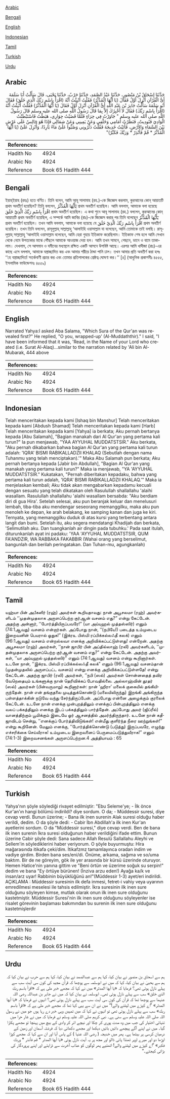 [Arabic](#arabic)

[Bengali](#bengali)

[English](#english)

[Indonesian](#indonesian)

[Tamil](#tamil)

[Turkish](#turkish)

[Urdu](#urdu)

## Arabic


<div dir="rtl" lang="ar" style={{fontSize:'larger',backgroundColor:'#f8f9fa',padding:20}}>
حَدَّثَنَا إِسْحَاقُ بْنُ مَنْصُورٍ، حَدَّثَنَا عَبْدُ الصَّمَدِ، حَدَّثَنَا حَرْبٌ، حَدَّثَنَا يَحْيَى، قَالَ سَأَلْتُ أَبَا سَلَمَةَ أَىُّ الْقُرْآنِ أُنْزِلَ أَوَّلُ فَقَالَ ‏(‏يَا أَيُّهَا الْمُدَّثِّرُ‏)‏ فَقُلْتُ أُنْبِئْتُ أَنَّهُ ‏(‏اقْرَأْ بِاسْمِ رَبِّكَ الَّذِي خَلَقَ‏)‏ فَقَالَ أَبُو سَلَمَةَ سَأَلْتُ جَابِرَ بْنَ عَبْدِ اللَّهِ أَىُّ الْقُرْآنِ أُنْزِلَ أَوَّلُ فَقَالَ ‏(‏يَا أَيُّهَا الْمُدَّثِّرُ‏)‏ فَقُلْتُ أُنْبِئْتُ أَنَّهُ ‏(‏اقْرَأْ بِاسْمِ رَبِّكَ‏)‏ فَقَالَ لاَ أُخْبِرُكَ إِلاَّ بِمَا قَالَ رَسُولُ اللَّهِ صلى الله عليه وسلم قَالَ رَسُولُ اللَّهِ صلى الله عليه وسلم ‏"‏ جَاوَرْتُ فِي حِرَاءٍ فَلَمَّا قَضَيْتُ جِوَارِي، هَبَطْتُ فَاسْتَبْطَنْتُ الْوَادِيَ فَنُودِيتُ، فَنَظَرْتُ أَمَامِي وَخَلْفِي وَعَنْ يَمِينِي وَعَنْ شِمَالِي فَإِذَا هُوَ جَالِسٌ عَلَى عَرْشٍ بَيْنَ السَّمَاءِ وَالأَرْضِ، فَأَتَيْتُ خَدِيجَةَ فَقُلْتُ دَثِّرُونِي وَصُبُّوا عَلَىَّ مَاءً بَارِدًا، وَأُنْزِلَ عَلَىَّ ‏(‏يَا أَيُّهَا الْمُدَّثِّرُ * قُمْ فَأَنْذِرْ * وَرَبَّكَ فَكَبِّرْ‏)‏‏"‏
</div>
<div style={{backgroundColor:'#f8f9fa',padding:20, marginBottom: 10}}><table> <thead> <tr> <th>References:</th> <th></th> </tr> </thead> <tbody><tr><td>Hadith No</td><td>4924</td></tr><tr><td>Arabic No</td><td>4924</td></tr><tr><td>Reference</td><td>Book 65 Hadith 444</td></tr></tbody></table></div>

## Bengali


<div dir="ltr" lang="bn" style={{fontSize:'larger',backgroundColor:'#f8f9fa',padding:20}}>
ইয়াহ্ইয়াহ (রহঃ) হতে বর্ণিত। তিনি বলেন, আমি আবূ সালামাহ (রহ.)-কে জিজ্ঞেস করলাম, কুরআনের কোন্ আয়াতটি প্রথম অবতীর্ণ হয়েছিল? তিনি বললেন, يٓٓأَيُّهَا الْمُدَّثِّرُ প্রথম অবতীর্ণ হয়েছিল। আমি বললাম, আমাকে বলা হয়েছে اقْرَأْ بِاسْمِ رَبِّكَ الَّذِيْ خَلَقَ প্রথম অবতীর্ণ হয়েছিল। এ কথা শুনে আবূ সালামাহ (রহ.) বললেন, কুরআনের কোন্ আয়াতটি প্রথম অবতীর্ণ হয়েছিল, এ সম্পর্কে আমি জাবির (রাঃ)-কে জিজ্ঞেস করার পর তিনি বলেছেন يٓٓأَيُّهَا الْمُدَّثِّرُ প্রথম অবতীর্ণ হয়েছিল। তখন আমি বললাম, আমাকে বলা হয়েছে যে اقْرَأْ بِاسْمِ رَبِّكَ الَّذِيْ خَلَقَ প্রথম অবতীর্ণ হয়েছিল। তখন তিনি বললেন, রাসূলুল্লাহ্ সাল্লাল্লাহু ‘আলাইহি ওয়াসাল্লাম যা বলেছেন, আমি তোমাকে তাই বলছি। রাসূলুল্লাহ্ সাল্লাল্লাহু ‘আলাইহি ওয়াসাল্লাম বলেছেন, আমি হেরা গুহায় ইতিকাফ করেছিলাম। ইতিকাফ শেষ হলে আমি সেখান থেকে নেমে উপত্যকার মাঝে পৌঁছলে আমাকে আওয়াজ দেয়া হল। আমি তখন সামনে, পেছনে, ডানে ও বামে তাকালাম। দেখলাম, সে আসমান ও যমীনের মধ্যস্থলে রক্ষিত একটি আসনে উপবিষ্ট আছে। এরপর আমি খাদীজা (রাঃ)-এর কাছে এসে বললাম, আমাকে বস্ত্রাচ্ছাদিত কর এবং আমার শরীরে ঠান্ডা পানি ঢাল। তখন আমার প্রতি অবতীর্ণ করা হলঃ ‘‘হে বস্ত্রাচ্ছাদিত! সতর্কবাণী প্রচার কর এবং তোমার প্রতিপালকের শ্রেষ্ঠত্ব ঘোষণা কর।’’ [৪] (আধুনিক প্রকাশনীঃ ৪৫৫৫, ইসলামিক ফাউন্ডেশনঃ ৪৫৫৯)
</div>
<div style={{backgroundColor:'#f8f9fa',padding:20, marginBottom: 10}}><table> <thead> <tr> <th>References:</th> <th></th> </tr> </thead> <tbody><tr><td>Hadith No</td><td>4924</td></tr><tr><td>Arabic No</td><td>4924</td></tr><tr><td>Reference</td><td>Book 65 Hadith 444</td></tr></tbody></table></div>

## English


<div dir="ltr" lang="en" style={{fontSize:'larger',backgroundColor:'#f8f9fa',padding:20}}>
Narrated Yahya:I asked Aba Salama, "Which Sura of the Qur'an was revealed first?" He replied, "O you, wrapped-up' (Al-Muddaththir)." I said, "I have been informed that it was, 'Read, in the Name of your Lord who created (i.e. Surat Al-Alaq)...similar to the narration related by 'Ali bin Al-Mubarak, 444 above
</div>
<div style={{backgroundColor:'#f8f9fa',padding:20, marginBottom: 10}}><table> <thead> <tr> <th>References:</th> <th></th> </tr> </thead> <tbody><tr><td>Hadith No</td><td>4924</td></tr><tr><td>Arabic No</td><td>4924</td></tr><tr><td>Reference</td><td>Book 65 Hadith 444</td></tr></tbody></table></div>

## Indonesian


<div dir="ltr" lang="id" style={{fontSize:'larger',backgroundColor:'#f8f9fa',padding:20}}>
Telah menceritakan kepada kami [Ishaq bin Manshur] Telah menceritakan kepada kami [Abdush Shamad] Telah menceritakan kepada kami [Harb] Telah menceritakan kepada kami [Yahya] ia berkata; Aku pernah bertanya kepada [Abu Salamah], "Bagian manakah dari Al Qur'an yang pertama kali turun?" Ia pun menjawab, "YAA AYYUHAL MUDDATSTSIR." Aku berkata, "Aku pernah dikabarkan bahwa bagian Al Qur'an yang pertama kali turun adalah: 'IQRA' BISMI RABIKALLADZII KHALAQ (Sebutlah dengan nama Tuhanmu yang telah menciptakan).'" Maka Abu Salamah pun berkata; Aku pernah bertanya kepada [Jabir bin Abdullah], "Bagian Al Qur'an yang manakah yang pertama kali turun?" Maka ia menjawab, "YA 'AYYUHAL MUDDATSTSIR." Kukatakan, "Pernah diberitakan kepadaku, bahwa yang pertama kali turun adalah, 'IQRA' BISMI RABIKALLADZII KHALAQ.'" Maka ia menjelaskan kembali; Aku tidak akan mengabarkan kepadamu kecuali dengan sesuatu yang telah dikatakan oleh Rasulullah shallallahu 'alaihi wasallam. Rasulullah shallallahu 'alaihi wasallam bersabda: "Aku berdiam diri di gua Hira'. Setelah selesai, aku pun beranjak keluar dan menelusuri lembah, tiba-tiba aku mendengar seseorang memanggilku, maka aku pun menoleh ke depan, ke arah belakang, ke samping kanan dan juga ke kiri. Ternyata, yang memanggilku duduk di atas kursi yang terbentang antara langit dan bumi. Setelah itu, aku segera mendatangi Khadijah dan berkata, 'Selimutilah aku. Dan tuangkanlah air dingin pada tubuhku.' Pada saat itulah, diturunkanlah ayat ini padaku: 'YAA 'AYYUHAL MUDDATSTSIR, QUM FA'ANDZIR, WA RABBAKA FAKABBIR (Wahai orang yang berselimut, bangunlah dan berilah peringatakan. Dan Tuhan-mu, agungkanlah)
</div>
<div style={{backgroundColor:'#f8f9fa',padding:20, marginBottom: 10}}><table> <thead> <tr> <th>References:</th> <th></th> </tr> </thead> <tbody><tr><td>Hadith No</td><td>4924</td></tr><tr><td>Arabic No</td><td>4924</td></tr><tr><td>Reference</td><td>Book 65 Hadith 444</td></tr></tbody></table></div>

## Tamil


<div dir="ltr" lang="ta" style={{fontSize:'larger',backgroundColor:'#f8f9fa',padding:20}}>
யஹ்யா பின் அபீகஸீர் (ரஹ்) அவர்கள் கூறியதாவது: நான் அபூசலமா (ரஹ்) அவர்களிடம் ‘‘முதன்முதலாக அருளப்பெற்ற குர்ஆன் வசனம் எது?” என்று கேட்டேன். அதற்கு அன்னார், ‘‘போர்த்தியிருப்பவரே!” (யா அய்யுஹல் முத்தஸ்ஸிர்) எனும் (74:1ஆவது) வசனம் என்றார்கள். அப்போது நான், ‘‘(நபியே!) படைத்த உம்முடைய இறைவனின் பெயரால் ஓதுக!” (இக்ரஉ பிஸ்மி ரப்பிக்கல்லஃதீ கலக்) எனும் (96:1ஆவது) வசனம் என்றல்லவா எனக்கு அறிவிக்கப்பட்டுள்ளது! என்றேன். அதற்கு அபூசலமா (ரஹ்) அவர்கள், ‘‘நான் ஜாபிர் பின் அப்தில்லாஹ் (ரலி) அவர்களிடம், ‘‘முதன்முதலாக அருளப்பெற்ற குர்ஆன் வசனம் எது?” என்று கேட்டேன். அதற்கு அவர்கள், ‘‘யா அய்யுஹல் முத்தஸ்ஸிர்” எனும் (74:1ஆவது) வசனம் என்று கூறினார்கள். உடனே நான், ‘‘இக்ரஉ பிஸ்மி ரப்பிக்கல்லஃதீ கலக்” எனும் (96:1ஆவது) வசனம்தான் (முதன்முதலில் அருளப்பட்ட வசனம்) என்று எனக்கு அறிவிக்கப்பட்டுள்ளதே! என்று கேட்டேன். அதற்கு ஜாபிர் (ரலி) அவர்கள், ‘‘நபி (ஸல்) அவர்கள் சொன்னதைத் தவிர வேறெதையும் உங்களுக்கு நான் தெரிவிக்கப் போவதில்லை. அல்லாஹ்வின் தூதர் (ஸல்) அவர்கள் (பின்வருமாறு) கூறினார்கள்: நான் ‘ஹிரா’ மலைக் குகையில் தங்கியிருந்தேன். நான் என் தங்குதலை முடித்துக்கொண்டு (மலையிலிருந்து) இறங்கி அங்கிருந்த பள்ளத்தாக்கின் நடுவே வந்து சேர்ந்திருப்பேன். அப்போது என்னை அழைக்கும் குரலைக் கேட்டேன். உடனே நான் எனக்கு முன்புறத்திலும் எனக்குப் பின்புறத்திலும் எனக்கு வலப் பக்கத்திலும் எனக்கு இடப் பக்கத்திலும் பார்த்தேன். அப்போது அவர் (ஜிப்ரீல்) வானத்திற்கும் பூமிக்கும் இடையே ஓர் ஆசனத்தில் அமர்ந்திருந்தார். உடனே நான் கதீஜாவிடம் சென்று, ‘‘எனக்குப் போர்த்திவிடுங்கள்! என்மீது குளிர்ந்த நீரை ஊற்றுங்கள்!” என்று கூறினேன். மேலும் எனக்கு, ‘‘போர்த்திக்கொண்டு (படுத்து) இருப்பவரே, எழுந்து எச்சரிக்கை செய்வீராக! உம்முடைய இறைவனைப் பெருமைப்படுத்துவீராக!” எனும் (74:1-3) இறைவசனங்கள் அருளப்பெற்றன.4 அத்தியாயம் : 65
</div>
<div style={{backgroundColor:'#f8f9fa',padding:20, marginBottom: 10}}><table> <thead> <tr> <th>References:</th> <th></th> </tr> </thead> <tbody><tr><td>Hadith No</td><td>4924</td></tr><tr><td>Arabic No</td><td>4924</td></tr><tr><td>Reference</td><td>Book 65 Hadith 444</td></tr></tbody></table></div>

## Turkish


<div dir="ltr" lang="tr" style={{fontSize:'larger',backgroundColor:'#f8f9fa',padding:20}}>
Yahya'nın şöyle söylediği rivayet edilmiştir: "Ebu Seleme'ye; - İlk önce Kur'an'ın hangi bölümü indirildi? diye sordum. O da; - Müddessir suresi, diye cevap verdi. Bunun üzerine; - Bana ilk inen surenin Alak suresi olduğu haber verildi, dedim. O da şöyle dedi: - Cabir İbn Abdillah'a ilk inen Kur'an ayetlerini sordum. O da "Müddessir suresi," diye cevap verdi. Ben de bana ilk inen surenin İkra suresi olduğunun haber verildiğini ifade ettim. Bunun üzerine Cabir şöyle dedi: Sana sadece Allah Resulü Sallallahu Aleyhi ve Sellem'in söylediklerini haber veriyorum. O şöyle buyurmuştu: Hira mağarasında itikafa çeki/dim. İtikafzmz tamamlayınca oradan indim ve vadiye girdim. Birden bana ses/eni/di. Önüme, arkama, sağıma ve so/uma baktım. Bir de ne göreyim, gök ile yer arasında bir kürsü üzerinde oturuyor. Hemen Hatice'nin yanına gittim ve "Beni örtün ve üzerime soğuk su serpin!" dedim ve bana "Ey örtüye bürünen! (İnziva arzu eden!) Ayağa ka/k ve insan/arz uyar! Rabbinin büyüklüğünü an!"(Müddessir 1-3) ayet/eri indirildi. AÇiKLAMA : Müddessir suresinin ilk defa inmesi, fetret-i vahiy veya uyarının emredilmesi meselesi ile tahsis edilmiştir. İkra suresinin ilk inen sure olduğunu söyleyen kimse, mutlak olarak onun ilk inen sure olduğunu kastetmiştir. Müddessir Suresi'nin ilk inen sure olduğunu söyleyenler ise risalet görevinin başlaması bakımından bu surenin ilk inen sure olduğunu kastetmişlerdir
</div>
<div style={{backgroundColor:'#f8f9fa',padding:20, marginBottom: 10}}><table> <thead> <tr> <th>References:</th> <th></th> </tr> </thead> <tbody><tr><td>Hadith No</td><td>4924</td></tr><tr><td>Arabic No</td><td>4924</td></tr><tr><td>Reference</td><td>Book 65 Hadith 444</td></tr></tbody></table></div>

## Urdu


<div dir="rtl" lang="ur" style={{fontSize:'larger',backgroundColor:'#f8f9fa',padding:20}}>
ہم سے اسحاق بن منصور نے بیان کیا، کہا ہم سے عبدالصمد نے بیان کیا، کہا ہم سے حرب نے بیان کیا کہ ہم سے یحییٰ نے بیان کیا، کہا کہ میں نے ابوسلمہ سے پوچھا کہ قرآن مجید کی کون سی آیت سب سے پہلے نازل ہوئی تھی؟ فرمایا کہ «يا أيها المدثر‏» میں نے کہا کہ مجھے خبر ملی ہے کہ «اقرأ باسم ربك الذي خلق‏» سب سے پہلے نازل ہوئی تھی۔ ابوسلمہ نے بیان کیا کہ میں نے جابر بن عبداللہ رضی اللہ عنہما سے پوچھا تھا کہ قرآن کی کون سی آیت سب سے پہلے نازل ہوئی تھی؟ انہوں نے فرمایا کہ «يا أيها المدثر‏» ”اے کپڑے میں لپٹنے والے!“ میں نے ان سے یہی کہا تھا کہ مجھے خبر ملی ہے کہ «اقرأ باسم ربك‏» سب سے پہلے نازل ہوئی تھی تو انہوں نے کہا کہ میں تمہیں وہی خبر دے رہا ہوں جو میں نے رسول اللہ صلی اللہ علیہ وسلم سے سنی ہے۔ نبی کریم صلی اللہ علیہ وسلم نے فرمایا کہ میں نے غار حرا میں تنہائی اختیار کی جب میں وہ مدت پوری کر چکا اور نیچے اتر کر وادی کے بیچ میں پہنچا تو مجھے پکارا گیا۔ میں نے اپنے آگے پیچھے دائیں بائیں دیکھا اور مجھے دکھائی دیا کہ فرشتہ آسمان اور زمین کے درمیان کرسی پر بیٹھا ہے۔ پھر میں خدیجہ ( رضی اللہ عنہا ) کے پاس آیا اور ان سے کہا کہ مجھے کپڑا اوڑھا دو اور میرے اوپر ٹھنڈا پانی ڈالو اور مجھ پر یہ آیت نازل ہوئی «يا أيها المدثر * قم فأنذر * وربك فكبر‏» ”اے کپڑے میں لپٹنے والے! اٹھئیے پھر لوگوں کو عذاب آخرت سے ڈرایئے اور اپنے پروردگار کی بڑائی کیجئے۔“
</div>
<div style={{backgroundColor:'#f8f9fa',padding:20, marginBottom: 10}}><table> <thead> <tr> <th>References:</th> <th></th> </tr> </thead> <tbody><tr><td>Hadith No</td><td>4924</td></tr><tr><td>Arabic No</td><td>4924</td></tr><tr><td>Reference</td><td>Book 65 Hadith 444</td></tr></tbody></table></div>